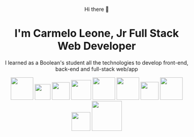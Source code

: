 <p align="center">Hi there 👋</p> 

<h1 align="center">I'm Carmelo Leone, Jr Full Stack Web Developer</h1>
<p align="center">I learned as a Boolean's student all the technologies to develop front-end, back-end and full-stack web/app</p>
<p></p>
<div align="center">
  <img width="60px" src="https://upload.wikimedia.org/wikipedia/commons/thumb/6/61/HTML5_logo_and_wordmark.svg/2048px-HTML5_logo_and_wordmark.svg.png">
    <img width="42px" src="https://upload.wikimedia.org/wikipedia/commons/thumb/d/d5/CSS3_logo_and_wordmark.svg/1452px-CSS3_logo_and_wordmark.svg.png">
      <img  width="47px" src="https://upload.wikimedia.org/wikipedia/commons/thumb/9/99/Unofficial_JavaScript_logo_2.svg/2048px-Unofficial_JavaScript_logo_2.svg.png">
      <img width="53px" src="https://upload.wikimedia.org/wikipedia/commons/thumb/9/95/Vue.js_Logo_2.svg/1200px-Vue.js_Logo_2.svg.png">
      <img width="60px" src="https://upload.wikimedia.org/wikipedia/commons/thumb/b/b2/Bootstrap_logo.svg/2560px-Bootstrap_logo.svg.png">
      <img width="60px" src="https://upload.wikimedia.org/wikipedia/commons/thumb/2/27/PHP-logo.svg/2560px-PHP-logo.svg.png">
      <img width="48px" src="https://upload.wikimedia.org/wikipedia/commons/thumb/9/9a/Laravel.svg/1969px-Laravel.svg.png">
      <img width="60px" src="https://upload.wikimedia.org/wikipedia/commons/thumb/9/96/Sass_Logo_Color.svg/2560px-Sass_Logo_Color.svg.png">
      <img width="50px" src="https://www.svgrepo.com/download/354202/postman-icon.svg">
      <img width="80px" src="https://www.vectorlogo.zone/logos/mysql/mysql-official.svg">
</div>
<!--
**LeoneCarmelo/LeoneCarmelo** is a ✨ _special_ ✨ repository because its `README.md` (this file) appears on your GitHub profile.

Here are some ideas to get you started:

- 🔭 I’m currently working on ...
- 🌱 I’m currently learning ...
- 👯 I’m looking to collaborate on ...
- 🤔 I’m looking for help with ...
- 💬 Ask me about ...
- 📫 How to reach me: ...
- 😄 Pronouns: ...
- ⚡ Fun fact: ...
-->
